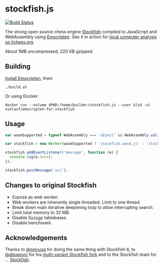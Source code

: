 stockfish.js
============

[![Build Status](https://travis-ci.org/niklasf/stockfish.js.svg?branch=ddugovic)](https://travis-ci.org/niklasf/stockfish.js)

The strong open source chess engine
[Stockfish](https://github.com/official-stockfish/Stockfish)
compiled to JavaScript and WebAssembly using
[Emscripten](https://kripken.github.io/emscripten-site/). See it in action
for [local computer analysis on lichess.org](https://lichess.org/analysis).

About 1MB uncompressed, 220 KB gzipped.

Building
--------

[Install Emscripten](https://kripken.github.io/emscripten-site/docs/getting_started/downloads.html),
then:

```
./build.sh
```

Or using Docker:

```
docker run --volume $PWD:/home/builder/stockfish.js --user $(id -u) niklasf/emscripten-for-stockfish
```

Usage
-----

```javascript
var wasmSupported = typeof WebAssembly === 'object' && WebAssembly.validate(Uint8Array.of(0x0, 0x61, 0x73, 0x6d, 0x01, 0x00, 0x00, 0x00));

var stockfish = new Worker(wasmSupported ? 'stockfish.wasm.js' : 'stockfish.js');

stockfish.addEventListener('message', function (e) {
  console.log(e.data);
});

stockfish.postMessage('uci');
```

Changes to original Stockfish
-----------------------------

* Expose as web worker.
* Web workers are inherently single threaded. Limit to one thread.
* Break down main iterative deepening loop to allow interrupting search.
* Limit total memory to 32 MB.
* Disable Syzygy tablebases.
* Disable benchmark.

Acknowledgements
----------------

Thanks to [@nmrugg](https://github.com/nmrugg/stockfish.js) for doing the same
thing with Stockfish 6, to [@ddugovic](https://github.com/ddugovic) for his
[multi-variant Stockfish fork](https://github.com/ddugovic/Stockfish) and to
the Stockfish team for ...
[Stockfish](https://github.com/official-stockfish/Stockfish).
